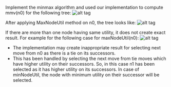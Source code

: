 Implement the minmax algorithm and used our implementation to compute mmv(n0) for the following tree:
![alt tag](http://s6.postimg.org/exg09rsgh/Screen_Shot_2015_09_11_at_13_15_02.png)

After applying MaxNodeUtil method on n0, the tree looks like:
![alt tag](http://s6.postimg.org/a02fonqhd/Screen_Shot_2015_09_11_at_13_25_23.png)

If there are more than one node having same utility, it does not create exact result. For example for the following case for maxNodeUtil(n0):
![alt tag](http://s6.postimg.org/nv0q74kwh/Screen_Shot_2015_09_11_at_13_27_10.png)

- The implementation may create inappropriate result for selecting next move from n0 as there is a tie on its successors.
- This has been handled by selecting the next move from tie moves which have higher utility on their successors. So, in this case n1 has been selected as it has higher utility on its successors. In case of minNodeUtil, the node with minimum utility on their successor will be selected.


